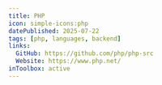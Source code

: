 ```yaml
---
title: PHP
icon: simple-icons:php
datePublished: 2025-07-22
tags: [php, languages, backend]
links:
  GitHub: https://github.com/php/php-src
  Website: https://www.php.net/
inToolbox: active
---
```

